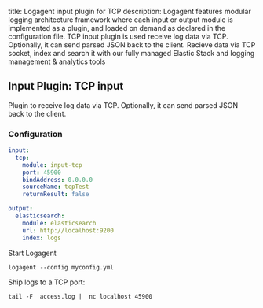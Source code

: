 title: Logagent input plugin for TCP 
description: Logagent features modular logging architecture framework where each input or output module is implemented as a plugin, and loaded on demand as declared in the configuration file. TCP input plugin is used receive log data via TCP. Optionally, it can send parsed JSON back to the client. Recieve data via TCP socket, index and search it with our fully managed Elastic Stack and logging management & analytics tools

## Input Plugin: TCP input

Plugin to receive log data via TCP. Optionally, it can send parsed JSON back to the client. 

### Configuration

```yaml
input:
  tcp: 
    module: input-tcp
    port: 45900
    bindAddress: 0.0.0.0
    sourceName: tcpTest
    returnResult: false

output:
  elasticsearch:
    module: elasticsearch
    url: http://localhost:9200
    index: logs
```

Start Logagent

```
logagent --config myconfig.yml
```

Ship logs to a TCP port:

```
tail -F  access.log |  nc localhost 45900
``` 
